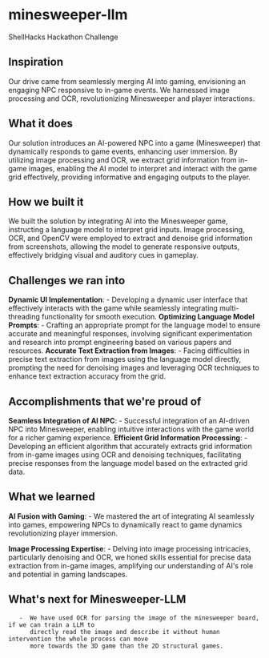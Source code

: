 # minesweeper-llm
ShellHacks Hackathon Challenge
## Inspiration
Our drive came from seamlessly merging AI into gaming, envisioning an engaging NPC responsive to in-game events. We harnessed image processing and OCR, revolutionizing Minesweeper and player interactions.

## What it does
Our solution introduces an AI-powered NPC into a game (Minesweeper) that dynamically responds to game events, enhancing user immersion. By utilizing image processing and OCR, we extract grid information from in-game images, enabling the AI model to interpret and interact with the game grid effectively, providing informative and engaging outputs to the player.

## How we built it
We built the solution by integrating AI into the Minesweeper game, instructing a language model to interpret grid inputs. Image processing, OCR, and OpenCV were employed to extract and denoise grid information from screenshots, allowing the model to generate responsive outputs, effectively bridging visual and auditory cues in gameplay.

## Challenges we ran into
**Dynamic UI Implementation**:
      - Developing a dynamic user interface that effectively interacts with the game while seamlessly 
         integrating multi-threading functionality for smooth execution.
**Optimizing Language Model Prompts**:
      - Crafting an appropriate prompt for the language model to ensure accurate and meaningful 
        responses, involving significant experimentation and research into prompt engineering based on 
        various papers and resources.
**Accurate Text Extraction from Images**:
     - Facing difficulties in precise text extraction from images using the language model directly, 
       prompting the need for denoising images and leveraging OCR techniques to enhance text extraction 
       accuracy from the grid.

## Accomplishments that we're proud of
**Seamless Integration of AI NPC**:
      - Successful integration of an AI-driven NPC into Minesweeper, enabling intuitive interactions with the 
         game world for a richer gaming experience.
**Efficient Grid Information Processing**:
      - Developing an efficient algorithm that accurately extracts grid information from in-game images 
        using OCR and denoising techniques, facilitating precise responses from the language model based 
        on the extracted grid data.

## What we learned
**AI Fusion with Gaming**:
      - We mastered the art of integrating AI seamlessly into games, empowering NPCs to dynamically react 
         to game dynamics revolutionizing player immersion.

**Image Processing Expertise**:
       - Delving into image processing intricacies, particularly denoising and OCR, we honed skills essential 
          for precise data extraction from in-game images, amplifying our understanding of AI's role and 
          potential in gaming landscapes.

## What's next for Minesweeper-LLM
       -  We have used OCR for parsing the image of the minesweeper board, if we can train a LLM to 
          directly read the image and describe it without human intervention the whole process can move 
          more towards the 3D game than the 2D structural games.
